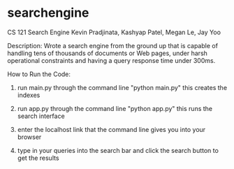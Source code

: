# searchengine
CS 121 Search Engine
Kevin Pradjinata, Kashyap Patel, Megan Le, Jay Yoo

Description: Wrote a search engine from the ground up that is capable of handling tens 
of thousands of documents or Web pages, under harsh operational constraints and having 
a query response time under 300ms.

How to Run the Code:
1) run main.py through the command line "python main.py" 
    this creates the indexes
2) run app.py through the command line "python app.py"
    this runs the search interface
3) enter the localhost link that the command line gives you into your browser

4) type in your queries into the search bar and click the search button to get the results

